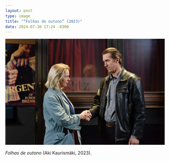 ```yaml
---
layout: post
type: image
title: "“Folhas de outono” (2023)"
date: 2024-07-30 17:24 -0300
---
```

![Homem e mulher brancos se cumprimentando com um aperto de mãos em frente à entrada de um cinema.](/assets/2024/folhas-de-outono.jpg)

*Folhas de outono* (Aki Kaurismäki, 2023).